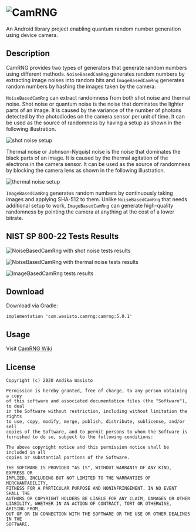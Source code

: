![CamRNG](https://i.imgur.com/3H8NW2B.png)
==========================================

An Android library project enabling quantum random number generation using device camera.

Description
-----------

CamRNG provides two types of generators that generate random numbers using different methods.
`NoiseBasedCamRng` generates random numbers by extracting image noises into random bits and
`ImageBasedCamRng` generates random numbers by hashing the images taken by the camera.

`NoiseBasedCamRng` can extract randomness from both shot noise and thermal noise. Shot noise or
quantum noise is the noise that dominates the lighter parts of an image. It is caused by the
variance of the number of photons detected by the photodiodes on the camera sensor per unit of time.
It can be used as the source of randomness by having a setup as shown in the following illustration.

![shot noise setup](https://i.imgur.com/9JEuNEC.png)

Thermal noise or Johnson-Nyquist noise is the noise that dominates the black parts of an image. It
is caused by the thermal agitation of the electrons in the camera sensor. It can be used as the
source of randomness by blocking the camera lens as shown in the following illustration.

![thermal noise setup](https://i.imgur.com/4xVSRR9.png)

`ImageBasedCamRng` generates random numbers by continuously taking images and applying SHA-512 to
them. Unlike `NoiseBasedCamRng` that needs additional setup to work, `ImageBasedCamRng` can generate
high-quality randomness by pointing the camera at anything at the cost of a lower bitrate.

NIST SP 800-22 Tests Results
----------------------------

![NoiseBasedCamRng with shot noise tests results](https://i.imgur.com/Qx78Uud.png)

![NoiseBasedCamRng with thermal noise tests results](https://i.imgur.com/q2rCA9x.png)

![ImageBasedCamRng tests results](https://i.imgur.com/sfC8YJH.png)

Download
--------

Download via Gradle:

    implementation 'com.wasisto.camrng:camrng:5.0.1'

Usage
-----

Visit [CamRNG Wiki](https://github.com/awasisto/camrng/wiki)

License
-------

    Copyright (c) 2020 Andika Wasisto

    Permission is hereby granted, free of charge, to any person obtaining a copy
    of this software and associated documentation files (the "Software"), to deal
    in the Software without restriction, including without limitation the rights
    to use, copy, modify, merge, publish, distribute, sublicense, and/or sell
    copies of the Software, and to permit persons to whom the Software is
    furnished to do so, subject to the following conditions:

    The above copyright notice and this permission notice shall be included in all
    copies or substantial portions of the Software.

    THE SOFTWARE IS PROVIDED "AS IS", WITHOUT WARRANTY OF ANY KIND, EXPRESS OR
    IMPLIED, INCLUDING BUT NOT LIMITED TO THE WARRANTIES OF MERCHANTABILITY,
    FITNESS FOR A PARTICULAR PURPOSE AND NONINFRINGEMENT. IN NO EVENT SHALL THE
    AUTHORS OR COPYRIGHT HOLDERS BE LIABLE FOR ANY CLAIM, DAMAGES OR OTHER
    LIABILITY, WHETHER IN AN ACTION OF CONTRACT, TORT OR OTHERWISE, ARISING FROM,
    OUT OF OR IN CONNECTION WITH THE SOFTWARE OR THE USE OR OTHER DEALINGS IN THE
    SOFTWARE.